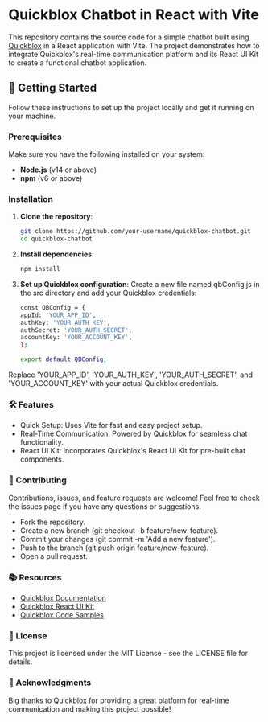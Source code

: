 # Quickblox Chatbot in React with Vite

This repository contains the source code for a simple chatbot built using [Quickblox](https://quickblox.com/?red=rahulk) in a React application with Vite. The project demonstrates how to integrate Quickblox's real-time communication platform and its React UI Kit to create a functional chatbot application.

## 🚀 Getting Started

Follow these instructions to set up the project locally and get it running on your machine.

### Prerequisites

Make sure you have the following installed on your system:

- **Node.js** (v14 or above)
- **npm** (v6 or above)

### Installation

1. **Clone the repository**:

   ```bash
   git clone https://github.com/your-username/quickblox-chatbot.git
   cd quickblox-chatbot
2. **Install dependencies**:
   ```bash
   npm install
3. **Set up Quickblox configuration**:
   Create a new file named qbConfig.js in the src directory and add your Quickblox credentials:
   ```bash
   const QBConfig = {
   appId: 'YOUR_APP_ID',
   authKey: 'YOUR_AUTH_KEY',
   authSecret: 'YOUR_AUTH_SECRET',
   accountKey: 'YOUR_ACCOUNT_KEY',
   };

   export default QBConfig;

  Replace 'YOUR_APP_ID', 'YOUR_AUTH_KEY', 'YOUR_AUTH_SECRET', and 'YOUR_ACCOUNT_KEY' with your actual Quickblox credentials.

### 🛠️ Features

- Quick Setup: Uses Vite for fast and easy project setup.
- Real-Time Communication: Powered by Quickblox for seamless chat functionality.
- React UI Kit: Incorporates Quickblox's React UI Kit for pre-built chat components.

### 🤝 Contributing
Contributions, issues, and feature requests are welcome! Feel free to check the issues page if you have any questions or suggestions.

- Fork the repository.
- Create a new branch (git checkout -b feature/new-feature).
- Commit your changes (git commit -m 'Add a new feature').
- Push to the branch (git push origin feature/new-feature).
- Open a pull request.

### 📚 Resources
- [Quickblox Documentation](https://quickblox.com/?red=rahulk)
- [Quickblox React UI Kit](https://docs.quickblox.com/docs/react-uikit-overview)
- [Quickblox Code Samples](https://docs.quickblox.com/docs/code-samples)

### 📄 License
This project is licensed under the MIT License - see the LICENSE file for details.

### 🙌 Acknowledgments
Big thanks to [Quickblox](https://quickblox.com/?red=rahulk) for providing a great platform for real-time communication and making this project possible!
